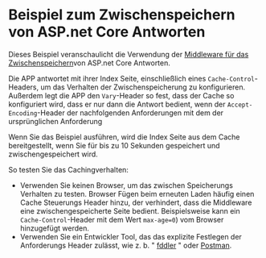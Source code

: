 # <a name="aspnet-core-response-caching-sample"></a>Beispiel zum Zwischenspeichern von ASP.net Core Antworten

Dieses Beispiel veranschaulicht die Verwendung der [Middleware für das Zwischenspeichern](https://docs.microsoft.com/aspnet/core/performance/caching/middleware)von ASP.net Core Antworten.

Die APP antwortet mit ihrer Index Seite, einschließlich eines `Cache-Control`-Headers, um das Verhalten der Zwischenspeicherung zu konfigurieren. Außerdem legt die APP den `Vary`-Header so fest, dass der Cache so konfiguriert wird, dass er nur dann die Antwort bedient, wenn der `Accept-Encoding`-Header der nachfolgenden Anforderungen mit dem der ursprünglichen Anforderung

Wenn Sie das Beispiel ausführen, wird die Index Seite aus dem Cache bereitgestellt, wenn Sie für bis zu 10 Sekunden gespeichert und zwischengespeichert wird.

So testen Sie das Cachingverhalten:

* Verwenden Sie keinen Browser, um das zwischen Speicherungs Verhalten zu testen. Browser Fügen beim erneuten Laden häufig einen Cache Steuerungs Header hinzu, der verhindert, dass die Middleware eine zwischengespeicherte Seite bedient. Beispielsweise kann ein `Cache-Control`-Header mit dem Wert `max-age=0`) vom Browser hinzugefügt werden.
* Verwenden Sie ein Entwickler Tool, das das explizite Festlegen der Anforderungs Header zulässt, wie z. b. " <a href="https://www.telerik.com/fiddler">fddler</a> " oder <a href="https://www.getpostman.com/">Postman</a>.
